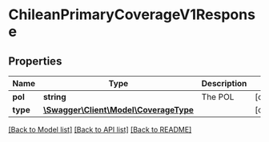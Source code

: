 # ChileanPrimaryCoverageV1Response

## Properties
Name | Type | Description | Notes
------------ | ------------- | ------------- | -------------
**pol** | **string** | The POL | [optional] 
**type** | [**\Swagger\Client\Model\CoverageType**](CoverageType.md) |  | [optional] 

[[Back to Model list]](../../README.md#documentation-for-models) [[Back to API list]](../../README.md#documentation-for-api-endpoints) [[Back to README]](../../README.md)

